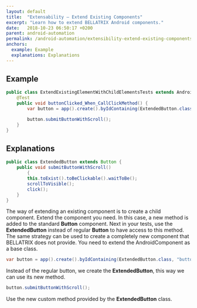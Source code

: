 ```yaml
---
layout: default
title:  "Extensability – Extend Existing Components"
excerpt: "Learn how to extend BELLATRIX Android components."
date:   2018-10-23 06:50:17 +0200
parent: android-automation
permalink: /android-automation/extensibility-extend-existing-components/
anchors:
  example: Example
  explanations: Explanations
---
```

Example
-------
```java
public class ExtendExistingElementWithChildElementsTests extends AndroidTest {
    @Test
    public void buttonClicked_When_CallClickMethod() {
        var button = app().create().byIdContaining(ExtendedButton.class, "button");

        button.submitButtonWithScroll();
    }
}
```

Explanations
------------
```java
public class ExtendedButton extends Button {
    public void submitButtonWithScroll()
        {
        this.toExist().toBeClickable().waitToBe();
        scrollToVisible();
        click();
    }
}
```
The way of extending an existing component is to create a child component. Extend the component you need. In this case, a new method is added to the standard **Button** component. Next in your tests, use the **ExtendedButton** instead of regular **Button** to have access to this method. The same strategy can be used to create a completely new component that BELLATRIX does not provide. You need to extend the AndroidComponent as a base class.
```java
var button = app().create().byIdContaining(ExtendedButton.class, "button");
```
Instead of the regular button, we create the **ExtendedButton**, this way we can use its new method.
```java
button.submitButtonWithScroll();
```
Use the new custom method provided by the **ExtendedButton** class.